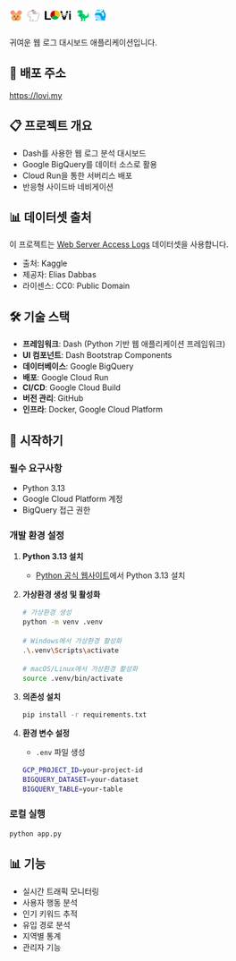 # <img src="assets/hamster.png" width="24" height="24" alt="Hamster"> <img src="assets/rabbit.png" width="24" height="24" alt="Rabbit"> <img src="assets/lovi-logo.gif" height="24" alt="Lovi Logo"> <img src="assets/t-rex.png" width="24" height="24" alt="T-Rex"> <img src="assets/spouting-whale.png" width="24" height="24" alt="Whale">

귀여운 웹 로그 대시보드 애플리케이션입니다.

## 🚀 배포 주소

https://lovi.my

## 📋 프로젝트 개요

- Dash를 사용한 웹 로그 분석 대시보드
- Google BigQuery를 데이터 소스로 활용
- Cloud Run을 통한 서버리스 배포
- 반응형 사이드바 네비게이션

## 📊 데이터셋 출처

이 프로젝트는 [Web Server Access Logs](https://www.kaggle.com/datasets/eliasdabbas/web-server-access-logs) 데이터셋을 사용합니다.

- 출처: Kaggle
- 제공자: Elias Dabbas
- 라이센스: CC0: Public Domain

## 🛠️ 기술 스택

- **프레임워크**: Dash (Python 기반 웹 애플리케이션 프레임워크)
- **UI 컴포넌트**: Dash Bootstrap Components
- **데이터베이스**: Google BigQuery
- **배포**: Google Cloud Run
- **CI/CD**: Google Cloud Build
- **버전 관리**: GitHub
- **인프라**: Docker, Google Cloud Platform

## 🚀 시작하기

### 필수 요구사항

- Python 3.13
- Google Cloud Platform 계정
- BigQuery 접근 권한

### 개발 환경 설정

1. **Python 3.13 설치**

   - [Python 공식 웹사이트](https://www.python.org/downloads/)에서 Python 3.13 설치

2. **가상환경 생성 및 활성화**

   ```bash
   # 가상환경 생성
   python -m venv .venv

   # Windows에서 가상환경 활성화
   .\.venv\Scripts\activate

   # macOS/Linux에서 가상환경 활성화
   source .venv/bin/activate
   ```

3. **의존성 설치**

   ```bash
   pip install -r requirements.txt
   ```

4. **환경 변수 설정**
   - `.env` 파일 생성
   ```bash
   GCP_PROJECT_ID=your-project-id
   BIGQUERY_DATASET=your-dataset
   BIGQUERY_TABLE=your-table
   ```

### 로컬 실행

```bash
python app.py
```

## 📊 기능

- 실시간 트래픽 모니터링
- 사용자 행동 분석
- 인기 키워드 추적
- 유입 경로 분석
- 지역별 통계
- 관리자 기능

